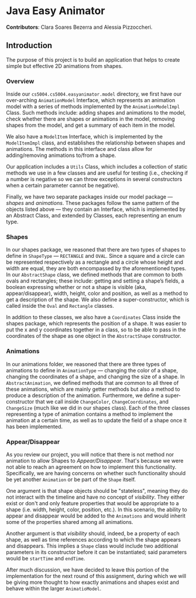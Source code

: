 # Java Easy Animator
**Contributors**: Clara Soares Bezerra and Alessia Pizzoccheri.
## Introduction
The purpose of this project is to build an application that helps to create simple but effective 2D animations from shapes.

### Overview 
Inside our `cs5004.cs5004.easyanimator.model` directory, we first have our over-arching `AnimationModel` Interface,
which represents an animation model with a series of methods implemented by the `AnimationModelImpl` Class. Such methods include: adding shapes and animations to the model, check whether there are shapes or
animations in the model, removing shapes from the model, and get a summary of each item in the
model.

We also have a `ModelItem` Interface, which is implemented by the `ModelItemImpl` class, and establishes
the relationship between shapes and animations. The methods in this interface and class allow for
adding/removing animations to/from a shape. 

Our application includes a `Utils` Class, which includes a collection of static methods we use in a few classes and are useful for testing (i.e., checking if a number is
negative so we can throw exceptions in several constructors when a certain parameter cannot be negative).

Finally, we have two separate packages inside our model package — _shapes_ and _animations_. These packages follow the same pattern of the objects listed above — they contain an Interface, which is implemented by an Abstract Class,
and extended by Classes, each representing an enum type.

### Shapes
In our shapes package, we reasoned that there are two types of shapes to define in `ShapeType` — `RECTANGLE` and `OVAL`.
Since a square and a circle can be represented respectively as a rectangle and a circle whose height and width are equal, they are both encompassed by the aforementioned types.
In our `AbstractShape` class, we defined methods that are common to both ovals and rectangles; these include: getting and setting a shape’s fields, a boolean expressing whether or not a shape is visible (aka, appear/disappear), width,
height, color and position, as well as a method to get a description of the shape. We also define a super-constructor, which is called inside the `Oval` and `Rectangle` classes. 

In addition to these classes, we also have a `Coordinates` Class inside the shapes package, which represents the position
of a shape. It was easier to put the x and y coordinates together in a class, so to be able to pass in the coordinates of the shape as one object in the `AbstractShape` constructor.

### Animations
In our animations folder, we reasoned that there are three types of animations to define in
`AnimationType` — changing the color of a shape, changing the coordinates of a shape, and changing
the size of a shape. In `AbstractAnimation`, we defined methods that are common to all three of
these animations, which are mainly getter methods but also a method to produce a description of the
animation. Furthermore, we define a super-constructor that we call inside `ChangeColor`, `ChangeCoordinates`,
and `ChangeSize` (much like we did in our shapes class). Each of the three classes representing a
type of animation contains a method to implement the animation at a certain time, as well as to
update the field of a shape once it has been implemented.

### Appear/Disappear
As you review our project, you will notice that there is not method nor animation to allow Shapes to _Appear/Disappear_. That's because we were not able to reach an agreement on how to implement this functionality.
Specifically, we are having concerns on whether such functionality should be yet another `Animation` or be part of the `Shape` itself. 

One argument is that shape objects should be "stateless", meaning
they do not interact with the timeline and have no concept of _visibility_. They either exist or don't and only feature properties that would be appropriate to a shape (i.e. width, height, color, position, etc.). In this scenario, 
the ability to appear and disappear would be added to the `Animations` and would inherit some of the properties shared among all animations.

Another argument is that _visibility_ should, indeed, be a property of each shape, as well as time references according to which the shape appears and disappears. This implies
a `Shape` class would include two additional parameters in its constructor before it can be instantiated; said parameters would be `startTime` and `endTime`.

After much discussion, we have decided to leave this portion of the implementation for the next round of this assignment, during which we will
be giving more thought to how exactly animations and shapes exist and behave within the larger `AnimatioModel`. 